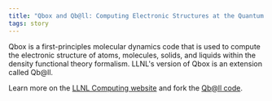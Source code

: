 ```yaml
---
title: "Qbox and Qb@ll: Computing Electronic Structures at the Quantum Level"
tags: story
---
```


Qbox is a first-principles molecular dynamics code that is used to compute the electronic structure of atoms, molecules, solids, and liquids within the density functional theory formalism. LLNL's version of Qbox is an extension called Qb@ll.

Learn more on the [LLNL Computing website](https://computing.llnl.gov/projects/qbox-computing-structures-quantum-level) and fork the [Qb@ll code](https://github.com/LLNL/qball).
